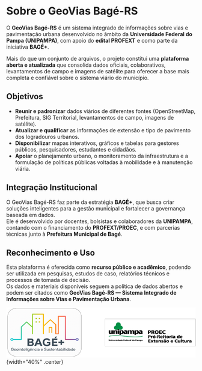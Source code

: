 # Sobre o GeoVias Bagé-RS

O **GeoVias Bagé-RS** é um sistema integrado de informações sobre vias e pavimentação urbana desenvolvido no âmbito da **Universidade Federal do Pampa (UNIPAMPA)**, com apoio do **edital PROFEXT** e como parte da iniciativa **BAGÉ+**.  

Mais do que um conjunto de arquivos, o projeto constitui uma **plataforma aberta e atualizada** que consolida dados oficiais, colaborativos, levantamentos de campo e imagens de satélite para oferecer a base mais completa e confiável sobre o sistema viário do município.

## Objetivos

- **Reunir e padronizar** dados viários de diferentes fontes (OpenStreetMap, Prefeitura, SIG Territorial, levantamentos de campo, imagens de satélite).  
- **Atualizar e qualificar** as informações de extensão e tipo de pavimento dos logradouros urbanos.  
- **Disponibilizar** mapas interativos, gráficos e tabelas para gestores públicos, pesquisadores, estudantes e cidadãos.  
- **Apoiar** o planejamento urbano, o monitoramento da infraestrutura e a formulação de políticas públicas voltadas à mobilidade e à manutenção viária.

## Integração Institucional

O GeoVias Bagé-RS faz parte da estratégia **BAGÉ+**, que busca criar soluções inteligentes para a gestão municipal e fortalecer a governança baseada em dados.  
Ele é desenvolvido por docentes, bolsistas e colaboradores da **UNIPAMPA**, contando com o financiamento do **PROFEXT/PROEC**, e com parcerias técnicas junto à **Prefeitura Municipal de Bagé**.

## Reconhecimento e Uso

Esta plataforma é oferecida como **recurso público e acadêmico**, podendo ser utilizada em pesquisas, estudos de caso, relatórios técnicos e processos de tomada de decisão.  
Os dados e materiais disponíveis seguem a política de dados abertos e podem ser citados como **GeoVias Bagé-RS — Sistema Integrado de Informações sobre Vias e Pavimentação Urbana**.

![Logos parceiros](imagens/logo_bageplus_moldura.png){width="40%" .center}


